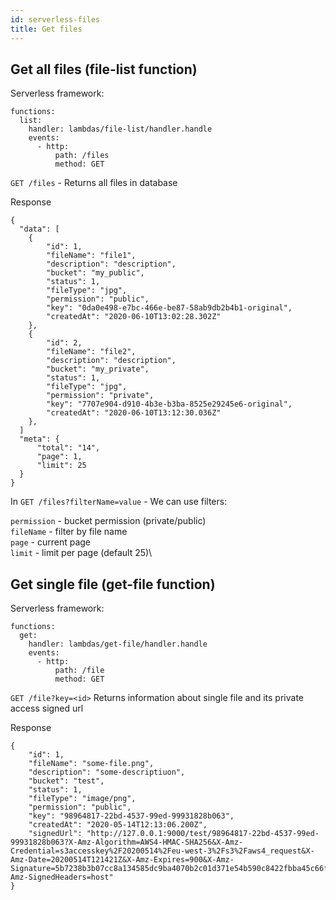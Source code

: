 ```yaml
---
id: serverless-files
title: Get files
---
```


## Get all files (file-list function)

Serverless framework:
```
functions:
  list:
    handler: lambdas/file-list/handler.handle
    events:
      - http:
          path: /files
          method: GET
```

`GET /files` - Returns all files in database

Response

```
{
  "data": [
    {
        "id": 1,
        "fileName": "file1",
        "description": "description",
        "bucket": "my_public",
        "status": 1,
        "fileType": "jpg",
        "permission": "public",
        "key": "0da0e498-e7bc-466e-be87-58ab9db2b4b1-original",
        "createdAt": "2020-06-10T13:02:28.302Z"
    },
    {
        "id": 2,
        "fileName": "file2",
        "description": "description",
        "bucket": "my_private",
        "status": 1,
        "fileType": "jpg",
        "permission": "private",
        "key": "7707e904-d910-4b3e-b3ba-8525e29245e6-original",
        "createdAt": "2020-06-10T13:12:30.036Z"
    },
  ]
  "meta": {
      "total": "14",
      "page": 1,
      "limit": 25
  }
}
```

In `GET /files?filterName=value` - We can use filters:

`permission` - bucket permission (private/public)\
`fileName` - filter by file name\
`page` - current page\
`limit` - limit per page (default 25)\

## Get single file (get-file function)

Serverless framework:
```
functions:
  get:
    handler: lambdas/get-file/handler.handle
    events:
      - http:
          path: /file
          method: GET
```

`GET /file?key=<id>`
Returns information about single file and its private access signed url


Response

```
{
    "id": 1,
    "fileName": "some-file.png",
    "description": "some-descriptiuon",
    "bucket": "test",
    "status": 1,
    "fileType": "image/png",
    "permission": "public",
    "key": "98964817-22bd-4537-99ed-99931828b063",
    "createdAt": "2020-05-14T12:13:06.200Z",
    "signedUrl": "http://127.0.0.1:9000/test/98964817-22bd-4537-99ed-99931828b063?X-Amz-Algorithm=AWS4-HMAC-SHA256&X-Amz-Credential=s3accesskey%2F20200514%2Feu-west-3%2Fs3%2Faws4_request&X-Amz-Date=20200514T121421Z&X-Amz-Expires=900&X-Amz-Signature=5b7238b3b07cc8a134585dc9ba4070b2c01d371e54b590c8422fbba45c66ff98&X-Amz-SignedHeaders=host"
}
```